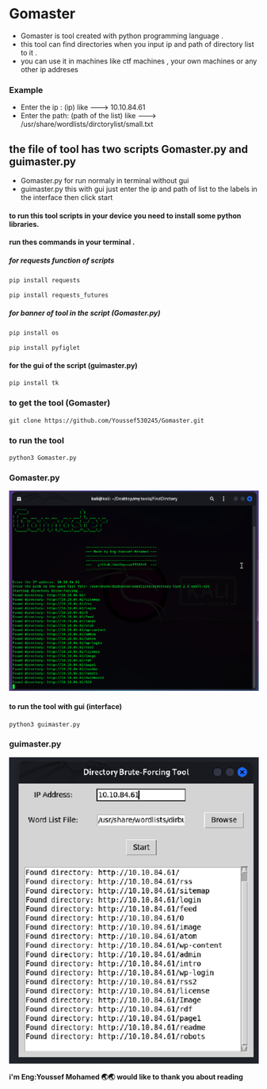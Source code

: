 # Gomaster
- Gomaster is tool created with python programming language .
- this tool can find directories when you input ip and path of directory list to it .
- you can use it in machines like ctf machines , your own machines or any other ip addreses

### Example
- Enter the ip :  (ip)   like ---> 10.10.84.61
- Enter the path:  (path of the list) like ---> /usr/share/wordlists/dirctorylist/small.txt     


## the file of tool has two scripts Gomaster.py and guimaster.py
- Gomaster.py for run normaly in terminal without gui 
- guimaster.py this with gui just enter the ip and path of list to the labels in the interface then click start


#### to run this tool scripts in your device you need to install some python libraries.

#### run thes commands in your terminal .

##### for requests function of scripts
```
pip install requests
```
```
pip install requests_futures
```

##### for banner of tool in the script (Gomaster.py)
```
pip install os
```
```
pip install pyfiglet
```

#### for the gui of the script (guimaster.py)
```
pip install tk
```

### to get the tool (Gomaster)
```
git clone https://github.com/Youssef530245/Gomaster.git
```
### to run the tool 
```
python3 Gomaster.py
```
### Gomaster.py
![Gomaster](https://github.com/Youssef530245/Gomaster/blob/main/tool.png?raw=true "tool.png")


#### to run the tool with gui (interface)
```
python3 guimaster.py
```
### guimaster.py
![guimaster](https://github.com/Youssef530245/Gomaster/blob/main/guitool.png?raw=true "guitool.png")

**i'm Eng:Youssef Mohamed 🌏🌏 would like to thank you about reading**





